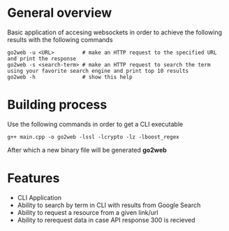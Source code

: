 # General overview
Basic application of accesing websockets in order to achieve the following results with the following commands

```
go2web -u <URL>         # make an HTTP request to the specified URL and print the response
go2web -s <search-term> # make an HTTP request to search the term using your favorite search engine and print top 10 results
go2web -h               # show this help
```

# Building process

Use the following commands in order to get a CLI executable
```
g++ main.cpp -o go2web -lssl -lcrypto -lz -lboost_regex
```
After which a new binary file will be generated **go2web**

# Features
- CLI Application
- Ability to search by term in CLI with results from Google Search
- Ability to request a resource from a given link/url
- Ability to rerequest data in case API response 300 is recieved

